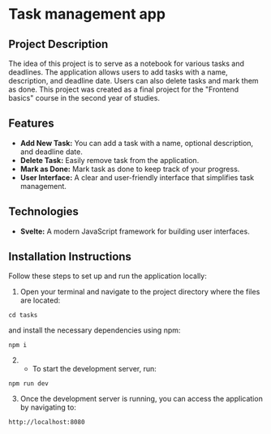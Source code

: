 # Task management app

## Project Description

The idea of this project is to serve as a notebook for various tasks and deadlines. The application allows users to add tasks with a name, description, and deadline date. Users can also delete tasks and mark them as done. This project was created as a final project for the "Frontend basics" course in the second year of studies.

## Features

- **Add New Task:** You can add a task with a name, optional description, and deadline date.
- **Delete Task:** Easily remove task from the application.
- **Mark as Done:** Mark task as done to keep track of your progress.
- **User Interface:** A clear and user-friendly interface that simplifies task management.

## Technologies

- **Svelte:** A modern JavaScript framework for building user interfaces.

## Installation Instructions

Follow these steps to set up and run the application locally:

1. Open your terminal and navigate to the project directory where the files are located:

```
cd tasks
```

and install the necessary dependencies using npm:

```
npm i
```

2. - To start the development server, run:

```
npm run dev
```

3. Once the development server is running, you can access the application by navigating to:

```
http://localhost:8080
```
